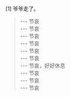 
[1] 爷爷走了。
>--- 节哀<br>
>--- 节哀<br>
>--- 节哀<br>
>--- 节哀<br>
>--- 节哀<br>
>--- 节哀<br>
>--- 节哀，好好休息<br>
>--- 节哀<br>
>--- 节哀<br>
>--- 节哀<br>

